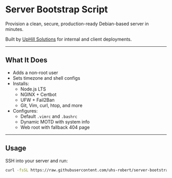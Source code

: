 # Server Bootstrap Script

Provision a clean, secure, production-ready Debian-based server in minutes.

Built by [UpHill Solutions](https://uphillsolutions.tech) for internal and client deployments.

---

## What It Does

- Adds a non-root user
- Sets timezone and shell configs
- Installs:
  - Node.js LTS
  - NGINX + Certbot
  - UFW + Fail2Ban
  - Git, Vim, curl, htop, and more
- Configures:
  - Default `.vimrc` and `.bashrc`
  - Dynamic MOTD with system info
  - Web root with fallback 404 page

---

## Usage

SSH into your server and run:

```bash
curl -fsSL https://raw.githubusercontent.com/uhs-robert/server-bootstrap/main/bootstrap.sh | bash
```
